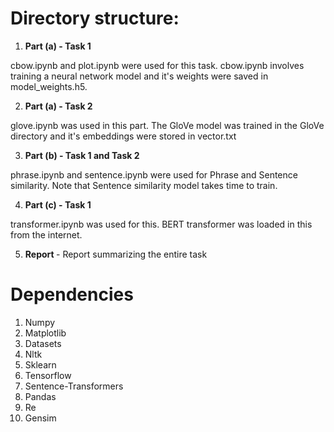 # Directory structure:

1. <b>Part (a) -  Task 1 </b>

cbow.ipynb and plot.ipynb were used for this task. cbow.ipynb involves training a neural network model and it's weights were saved in model_weights.h5.

2. <b>Part (a) - Task 2 </b>

glove.ipynb was used in this part. The GloVe model was trained in the GloVe directory and it's embeddings were stored in vector.txt

3. <b> Part (b) - Task 1 and Task 2 </b>

phrase.ipynb and sentence.ipynb were used for Phrase and Sentence similarity. Note that Sentence similarity model takes time to train.

4. <b> Part (c) - Task 1 </b>

transformer.ipynb was used for this. BERT transformer was loaded in this from the internet.

5. <b> Report </b> - Report summarizing the entire task

# Dependencies

1. Numpy
2. Matplotlib
3. Datasets
4. Nltk
5. Sklearn
6. Tensorflow
7. Sentence-Transformers
8. Pandas
9. Re
10. Gensim
